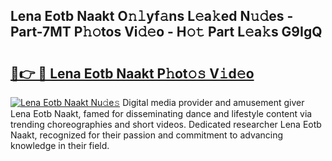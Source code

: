 ## Lena Eotb Naakt O𝚗𝚕yf𝚊ns L𝚎a𝚔ed N𝚞𝚍es - Part-7MT P𝚑𝚘tos Vi𝚍𝚎o - H𝚘𝚝 Part L𝚎a𝚔s G9IgQ

# <h2><a href="http://kf2och.oniu.top/?m=Lena+Eotb+Naakt">🔗👉 🔴 Lena Eotb Naakt P𝚑ot𝚘𝚜 V𝚒d𝚎o</a></h2>

[![Lena Eotb Naakt Nu𝚍e𝚜](https://i.imgur.com/0qMVB7G.gif)](http://kf2och.oniu.top/?m=Lena+Eotb+Naakt)
Digital media provider and amusement giver Lena Eotb Naakt, famed for disseminating dance and lifestyle content via trending choreographies and short videos. Dedicated researcher Lena Eotb Naakt, recognized for their passion and commitment to advancing knowledge in their field.  

